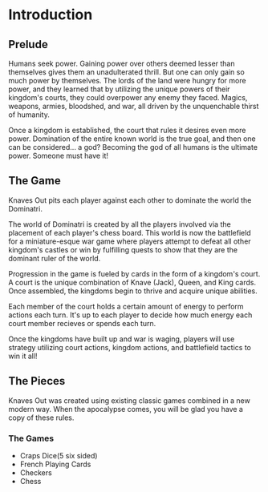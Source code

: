 # Introduction

## Prelude

Humans seek power. Gaining power over others deemed lesser than themselves gives them an unadulterated thrill. But one can only gain so much power by themselves. The lords of the land were hungry for more power, and they learned that by utilizing the unique powers of their kingdom's courts, they could overpower any enemy they faced. Magics, weapons, armies, bloodshed, and war, all driven by the unquenchable thirst of humanity.

Once a kingdom is established, the court that rules it desires even more power. Domination of the entire known world is the true goal, and then one can be considered... a god? Becoming the god of all humans is the ultimate power. Someone must have it!

## The Game

Knaves Out pits each player against each other to dominate the world the Dominatri.

The world of Dominatri is created by all the players involved via the placement of each player's chess board. This world is now the battlefield for a miniature-esque war game where players attempt to defeat all other kingdom's castles or win by fulfilling quests to show that they are the dominant ruler of the world.

Progression in the game is fueled by cards in the form of a kingdom's court. A court is the unique combination of Knave (Jack), Queen, and King cards. Once assembled, the kingdoms begin to thrive and acquire unique abilities.

Each member of the court holds a certain amount of energy to perform actions each turn. It's up to each player to decide how much energy each court member recieves or spends each turn.

Once the kingdoms have built up and war is waging, players will use strategy utilizing court actions, kingdom actions, and battlefield tactics to win it all!

## The Pieces

Knaves Out was created using existing classic games combined in a new modern way. When the apocalypse comes, you will be glad you have a copy of these rules.

### The Games

- Craps Dice(5 six sided)
- French Playing Cards
- Checkers
- Chess
